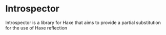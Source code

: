 Introspector
============

Introspector is a library for Haxe that aims to provide a partial substitution for the use of Haxe reflection